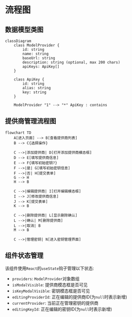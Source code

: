# 流程图

## 数据模型类图
```mermaid
classDiagram
    class ModelProvider {
        id: string
        name: string
        baseUrl: string
        description: string (optional, max 200 chars)
        apiKeys: ApiKey[]
    }
    
    class ApiKey {
        id: string
        alias: string
        key: string
    }
    
    ModelProvider "1" --> "*" ApiKey : contains
```

## 提供商管理流程图

```mermaid
flowchart TD
    A[进入页面] --> B[查看提供商列表]
    B --> C{选择操作}
    
    C -->|添加提供商| D[打开添加提供商模态框]
    D --> E[填写提供商信息]
    E --> F{填写初始密钥?}
    F -->|是| G[填写初始密钥信息]
    F -->|否| H[提交表单]
    G --> H
    H --> B
    
    C -->|编辑提供商| I[打开编辑模态框]
    I --> J[修改提供商信息]
    J --> K[提交表单]
    K --> B
    
    C -->|删除提供商| L[显示删除确认]
    L -->|确认| M[删除提供商]
    L -->|取消| B
    M --> B
    
    C -->|管理密钥| N[进入密钥管理界面]
```

## 组件状态管理
该组件使用`React`的`useState`钩子管理以下状态:

- `providers`: `ModelProvider`对象数组
- `isModalVisible`: 提供商模态框是否可见
- `isKeyModalVisible`: 密钥模态框是否可见
- `editingProviderId`: 正在编辑的提供商ID(为`null`时表示新增)
- `currentProvider`: 当前正在管理密钥的提供商
- `editingKeyId`: 正在编辑的密钥ID(为`null`时表示新增)